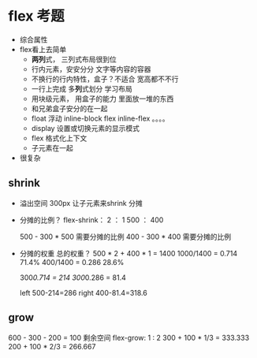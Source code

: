 # flex 考题
- 综合属性
- flex看上去简单 
  - **两列**式， 三列式布局很到位
  - 行内元素，安安分分 文字等内容的容器
  - 不换行的行内特性，盒子？不适合 宽高都不不行
  - 一行上完成 多**列**式划分 学习布局
  - 用块级元素， 用盒子的能力 里面放一堆的东西
  - 和兄弟盒子安分的在一起
  - float 浮动  inline-block  flex inline-flex  。。。。
  - display 设置或切换元素的显示模式
  - flex 格式化上下文
  - 子元素在一起
- 很复杂

## shrink
- 溢出空间  300px 让子元素来shrink 分摊
- 分摊的比例？
  flex-shrink： 2 ： 1  500 ： 400


  500 - 300 * 500 需要分摊的比例 
  400 - 300 * 400 需要分摊的比例
- 分摊的权重
  总的权重？ 500 * 2 + 400 * 1 = 1400 
  1000/1400 = 0.714 71.4%
  400/1400 = 0.286 28.6%

  300*0.714 = 214
  300*0.286 = 81.4

  left 500-214=286
  right 400-81.4=318.6

## grow
600 - 300 - 200 = 100 剩余空间
flex-grow: 1 : 2 
300 + 100 * 1/3 = 333.333
200 + 100 * 2/3 = 266.667 
